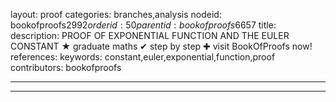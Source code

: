 layout: proof
categories: branches,analysis
nodeid: bookofproofs$2992
orderid: 50
parentid: bookofproofs$6657
title: 
description: PROOF OF EXPONENTIAL FUNCTION AND THE EULER CONSTANT &#9733; graduate maths &#10004; step by step &#10010; visit BookOfProofs now!
references: 
keywords: constant,euler,exponential,function,proof
contributors: bookofproofs

---


---

